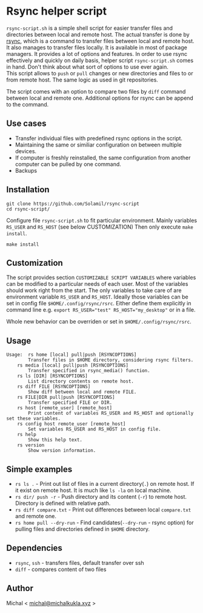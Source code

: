 # Rsync helper script

`rsync-script.sh` is a simple shell script for easier transfer files and directories between local and remote host.
The actual transfer is done by [rsync](https://github.com/WayneD/rsync), which is a command to transfer files between local and remote host. It also manages to transfer files locally.
It is available in most of package managers.
It provides a lot of options and features.
In order to use rsync effectively and quickly on daily basis, helper script `rsync-script.sh` comes in hand. Don't think about what sort of options to use ever again.  
This script allows to `push` or `pull` changes or new directories and files to or from remote host.
The same logic as used in git repositories.

The script comes with an option to compare two files by `diff` command between local and remote one.
Additional options for rsync can be append to the command. 

## Use cases

 - Transfer individual files with predefined rsync options in the script.
 - Maintaining the same or similiar configuration on between multiple devices.
 - If computer is freshly reinstalled, the same configuration from another computer can be pulled by one command.
 - Backups

## Installation

```
git clone https://github.com/Solamil/rsync-script
cd rsync-script/
```

Configure file `rsync-script.sh` to fit particular environment. Mainly variables `RS_USER` and `RS_HOST`  (see below CUSTOMIZATION)
Then only execute `make install`.

```
make install
```

## Customization 

The script provides section `CUSTOMIZABLE SCRIPT VARIABLES` where variables can be modified to a particular needs of each user.
Most of the variables should work right from the start.
The only variables to take care of are environment variable `RS_USER` and `RS_HOST`.
Ideally those variables can be set in config file `$HOME/.config/rsync/rsrc`.
Either define them explicitly in command line e.g. `export RS_USER="test" RS_HOST="my_desktop"` or in a file.  

Whole new behavior can be overriden or set in `$HOME/.config/rsync/rsrc`.
## Usage

```
Usage: 	rs home [local] pull|push [RSYNCOPTIONS]
		Transfer files in $HOME directory, considering rsync filters.
	rs media [local] pull|push [RSYNCOPTIONS]
		Transfer specified in rsync_media() function.
	rs ls [DIR] [RSYNCOPTIONS]
		List directory contents on remote host.
	rs diff FILE [RSYNCOPTIONS]
		Show diff between local and remote FILE.		
	rs FILE|DIR pull|push [RSYNCOPTIONS]
		Transfer specified FILE or DIR.
	rs host [remote_user] [remote_host]
		Print content of variables RS_USER and RS_HOST and optionally set these variables. 
	rs config host remote_user [remote_host] 
		Set variables RS_USER and RS_HOST in config file.
	rs help
		Show this help text.
	rs version
		Show version information.

```

## Simple examples

 - `rs ls .` - Print out list of files in a current directory(`.`) on remote host. If it exist on remote host. It is much like `ls -la` on local machine.
 - `rs dir/ push -r` - Push directory and its content (`-r`) to remote host. Directory is defined with relative path.
 - `rs diff compare.txt` - Print out differences between local `compare.txt` and remote one.
 - `rs home pull --dry-run` - Find candidates(`--dry-run` - rsync option) for pulling files and directories defined in `$HOME` directory.

## Dependencies

 - `rsync`, `ssh` - transfers files, default transfer over ssh
 - `diff` - compares content of two files

## Author

Michal < michal@michalkukla.xyz >
